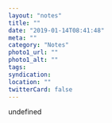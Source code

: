 ```yaml
---
layout: "notes"
title: ""
date: "2019-01-14T08:41:48"
meta: ""
category: "Notes"
photo1_url: ""
photo1_alt: ""
tags:
syndication: 
location: ""
twitterCard: false
---
```

undefined
